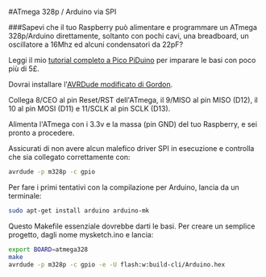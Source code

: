 <!--
---
name: Arduino SPI
description: Programma Arduino con le porte  SPI del Raspberry Pi
pin:
  '19':
    name: MOSI
    direction: output
    active: high
    description: Master Out / Slave In
  '21':
    name: MISO
    direction: input
    active: high
    description: Master In / Slave Out
  '23':
    name: SCKL
    direction: output
    active: high
    description: Clock
  '24':
    name: CE0
    direction: output
    active: high
    description: Arduino Reset
-->
#ATmega 328p / Arduino via SPI

###Sapevi che il tuo Raspberry può alimentare e programmare un ATmega 328p/Arduino direttamente, soltanto con pochi cavi, una breadboard, un oscillatore a 16Mhz ed alcuni condensatori da 22pF?

Leggi il mio [tutorial completo a Pico PiDuino](http://pi.gadgetoid.com/article/building-the-pico-piduino) per imparare le basi con poco più di 5&pound;.

Dovrai installare l'[AVRDude modificato di Gordon](https://projects.drogon.net/raspberry-pi/gertboard/arduino-ide-installation-isp/).

Collega 8/CEO al pin Reset/RST dell'ATmega, il 9/MISO al pin MISO (D12), il 10 al pin MOSI (D11) e 11/SCLK al pin SCLK (D13).

Alimenta l'ATmega con i 3.3v e la massa (pin GND) del tuo Raspberry, e sei pronto a procedere.

Assicurati di non avere alcun malefico driver SPI in esecuzione e controlla che sia collegato correttamente con:

```bash
avrdude -p m328p -c gpio
```

Per fare i primi tentativi con la compilazione per Arduino, lancia da un terminale:

```bash
sudo apt-get install arduino arduino-mk
```

Questo Makefile essenziale dovrebbe darti le basi. Per creare un semplice progetto, dagli nome mysketch.ino e lancia:

```bash
export BOARD=atmega328
make
avrdude -p m328p -c gpio -e -U flash:w:build-cli/Arduino.hex
```
